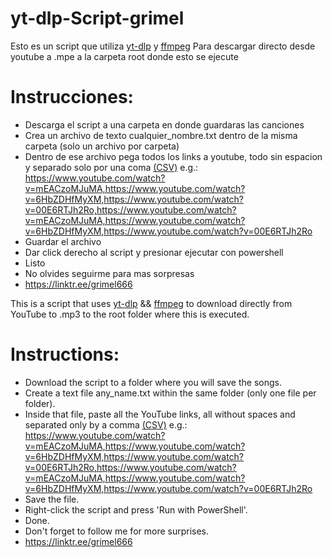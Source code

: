 # yt-dlp-Script-grimel
Esto es un script que utiliza [yt-dlp](https://github.com/yt-dlp/yt-dlp) y [ffmpeg](https://ffmpeg.org/download.html#build-windows)
Para descargar directo desde youtube a .mpe a la carpeta root donde esto se ejecute

# Instrucciones:

- Descarga el script a una carpeta en donde guardaras las canciones
- Crea un archivo de texto cualquier_nombre.txt dentro de la misma carpeta (solo un archivo por carpeta)
- Dentro de ese archivo pega todos los links a youtube, todo sin espacion y separado solo por una coma [(CSV)](https://www.howtogeek.com/348960/what-is-a-csv-file-and-how-do-i-open-it/)
  e.g.: https://www.youtube.com/watch?v=mEACzoMJuMA,https://www.youtube.com/watch?v=6HbZDHfMyXM,https://www.youtube.com/watch?v=00E6RTJh2Ro,https://www.youtube.com/watch?v=mEACzoMJuMA,https://www.youtube.com/watch?v=6HbZDHfMyXM,https://www.youtube.com/watch?v=00E6RTJh2Ro
- Guardar el archivo
- Dar click derecho al script y presionar ejecutar con powershell
- Listo
- No olvides seguirme para mas sorpresas
- https://linktr.ee/grimel666

This is a script that uses [yt-dlp](https://github.com/yt-dlp/yt-dlp) && [ffmpeg](https://ffmpeg.org/download.html#build-windows) to download directly from YouTube to .mp3 to the root folder where this is executed.

# Instructions:
- Download the script to a folder where you will save the songs.
- Create a text file any_name.txt within the same folder (only one file per folder).
- Inside that file, paste all the YouTube links, all without spaces and separated only by a comma [(CSV)](https://www.howtogeek.com/348960/what-is-a-csv-file-and-how-do-i-open-it/)
  e.g.: https://www.youtube.com/watch?v=mEACzoMJuMA,https://www.youtube.com/watch?v=6HbZDHfMyXM,https://www.youtube.com/watch?v=00E6RTJh2Ro,https://www.youtube.com/watch?v=mEACzoMJuMA,https://www.youtube.com/watch?v=6HbZDHfMyXM,https://www.youtube.com/watch?v=00E6RTJh2Ro
- Save the file.
- Right-click the script and press 'Run with PowerShell'.
- Done.
- Don't forget to follow me for more surprises.
- https://linktr.ee/grimel666






  


